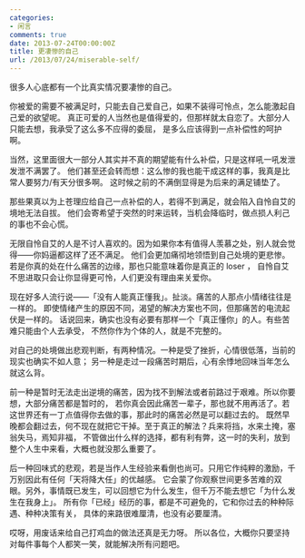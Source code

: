 ```yaml
---
categories:
- 闲言
comments: true
date: 2013-07-24T00:00:00Z
title: 更凄惨的自己
url: /2013/07/24/miserable-self/
---
```


很多人心底都有一个比真实情况要凄惨的自己。

你被爱的需要不被满足时，只能去自己爱自己，如果不装得可怜点，怎么能激起自己爱的欲望呢。
真正可爱的人当然也是值得爱的，但那样就太自恋了。大部分人只能去想，我承受了这么多不应得的委屈，
是多么应该得到一点补偿性的呵护啊。

当然，这里面很大一部分人其实并不真的期望能有什么补偿，只是这样吼一吼发泄发泄不满罢了。
他们甚至还会转而想：这么惨的我也能干成这样的事，我真是比常人要努力/有天分很多啊。
这时候之前的不满倒显得是为后来的满足铺垫了。

那些果真以为上苍理应给自己一点补偿的人，若得不到满足，就会陷入自怜自艾的境地无法自拔。
他们会寄希望于突然的时来运转，当机会降临时，做点损人利己的事也不会心慌。

无限自怜自艾的人是不讨人喜欢的。因为如果你本有值得人羡慕之处，别人就会觉得——你妈逼都这样了还不满足。
他们会更加痛彻地领悟到自己处境的更悲惨。若是你真的处在什么痛苦的边缘，那也只能意味着你是真正的 loser ，
自怜自艾不思进取只会让你显得更可怜，人们更没有理由来关爱你。

现在好多人流行说——「没有人能真正懂我」。扯淡。痛苦的人那点小情绪往往是一样的。
即使情绪产生的原因不同，渴望的解决方案也不同，但那痛苦的电流起伏是一样的。
话说回来，确实也没有必要有那样一个「真正懂你」的人。有些苦难只能由个人去承受，
不然你作为个体的人，就是不完整的。

对自己的处境做出悲观判断，有两种情况。一种是受了挫折，心情很低落，当前的现实也确实不如人意；
另一种是走过一段痛苦时期后，心有余悸地回味当年怎么就这么背。

前一种是暂时无法走出逆境的痛苦，因为找不到解法或者前路过于艰难。所以你要想，大部分痛苦都是暂时的，
若你真会因此痛苦一辈子，那也就不用再活了。若这世界还有一丁点值得你去做的事，那此时的痛苦必然是可以翻过去的。
既然早晚都会翻过去，何不现在就把它干掉。至于真正的解法？兵来将挡，水来土掩，塞翁失马，焉知非福，
不管做出什么样的选择，都有利有弊，这一时的失利，放到整个人生中来看，大概也就没那么重要了。

后一种回味式的悲观，若是当作人生经验来看倒也尚可。只用它作纯粹的激励，千万别因此有任何「天将降大任」的优越感。
它会蒙了你观察世间更多苦难的双眼。另外，事情既已发生，可以回想它为什么发生，但千万不能去想它「为什么发生在我身上」。
所有你「已经」经历的事，都是不可避免的，它和你过去的种种际遇、种种决策有关，
具体的来路很难厘清，也没有必要厘清。

哎呀，用废话来给自己打鸡血的做法还真是无力呀。
所以各位，大概你只要坚持对每件事每个人都笑一笑，就能解决所有问题吧。
